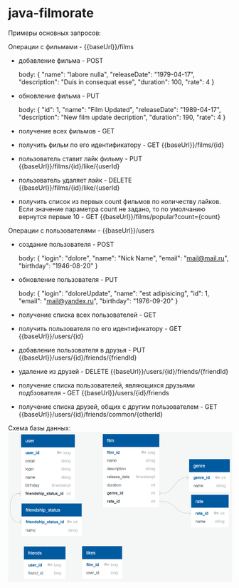 # java-filmorate

Примеры основных запросов:

Операции с фильмами - {{baseUrl}}/films

 - добавление фильма - POST 

    body:
    {
   "name": "labore nulla",
   "releaseDate": "1979-04-17",
   "description": "Duis in consequat esse",
   "duration": 100,
   "rate": 4
   }

 - обновление фильма - PUT 

    body:
{
"id": 1,
"name": "Film Updated",
"releaseDate": "1989-04-17",
"description": "New film update decription",
"duration": 190,
"rate": 4
}

 - получение всех фильмов - GET
 - получить фильм по его идентификатору - GET
   {{baseUrl}}/films/{id}
 - пользователь ставит лайк фильму - PUT {{baseUrl}}/films/{id}/like/{userId}
 - пользователь удаляет лайк - DELETE {{baseUrl}}/films/{id}/like/{userId}
 - получить список из первых count фильмов по количеству лайков. Если значение параметра count не задано, то по умолчанию вернутся первые 10 - GET {{baseUrl}}/films/popular?count={count} 

Операции с пользователями - {{baseUrl}}/users

- создание пользователя - POST 

    body:
  {
  "login": "dolore",
  "name": "Nick Name",
  "email": "mail@mail.ru",
  "birthday": "1946-08-20"
  }
- обновление пользователя - PUT

    body:
{
"login": "doloreUpdate",
"name": "est adipisicing",
"id": 1,
"email": "mail@yandex.ru",
"birthday": "1976-09-20"
}
- получение списка всех пользователей - GET
- получить пользователя по его идентификатору - GET
     {{baseUrl}}/users/{id}
- добавление пользователя в друзья - PUT {{baseUrl}}/users/{id}/friends/{friendId}
- удаление из друзей - DELETE {{baseUrl}}/users/{id}/friends/{friendId}
- получение списка пользователей, являющихся друзьями подбзователя - GET {{baseUrl}}/users/{id}/friends
- получение списка друзей, общих с другим пользователем - GET {{baseUrl}}/users/{id}/friends/common/{otherId}

Схема базы данных:
![This is an image](Filmorate.PNG)
